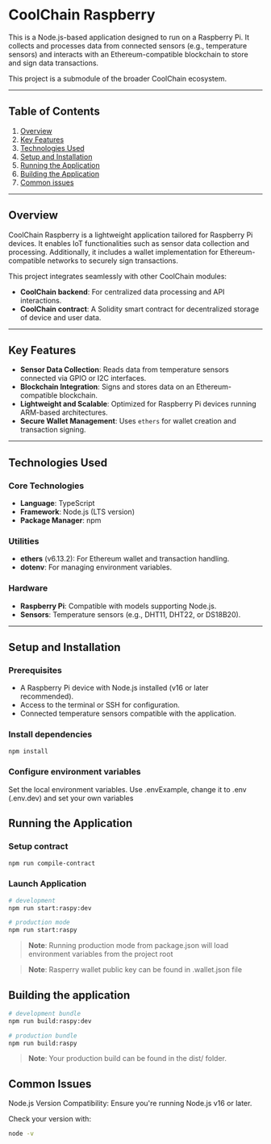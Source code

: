 # CoolChain Raspberry

This is a Node.js-based application designed to run on a Raspberry Pi. It collects and processes data from connected
sensors (e.g., temperature sensors) and interacts with an Ethereum-compatible blockchain to store and sign data
transactions.

This project is a submodule of the broader CoolChain ecosystem.

---

## Table of Contents

1. [Overview](#overview)
2. [Key Features](#key-features)
3. [Technologies Used](#technologies-used)
4. [Setup and Installation](#setup-and-installation)
5. [Running the Application](#running-the-application)
6. [Building the Application](#building-the-application)
7. [Common issues](#common-issues)

---

## Overview

CoolChain Raspberry is a lightweight application tailored for Raspberry Pi devices. It enables IoT functionalities such
as sensor data collection and processing. Additionally, it includes a wallet implementation for Ethereum-compatible
networks to securely sign transactions.

This project integrates seamlessly with other CoolChain modules:

- **CoolChain backend**: For centralized data processing and API interactions.
- **CoolChain contract**: A Solidity smart contract for decentralized storage of device and user data.

---

## Key Features

- **Sensor Data Collection**: Reads data from temperature sensors connected via GPIO or I2C interfaces.
- **Blockchain Integration**: Signs and stores data on an Ethereum-compatible blockchain.
- **Lightweight and Scalable**: Optimized for Raspberry Pi devices running ARM-based architectures.
- **Secure Wallet Management**: Uses `ethers` for wallet creation and transaction signing.

---

## Technologies Used

### Core Technologies

- **Language**: TypeScript
- **Framework**: Node.js (LTS version)
- **Package Manager**: npm

### Utilities

- **ethers** (v6.13.2): For Ethereum wallet and transaction handling.
- **dotenv**: For managing environment variables.

### Hardware

- **Raspberry Pi**: Compatible with models supporting Node.js.
- **Sensors**: Temperature sensors (e.g., DHT11, DHT22, or DS18B20).

---

## Setup and Installation

### Prerequisites

- A Raspberry Pi device with Node.js installed (v16 or later recommended).
- Access to the terminal or SSH for configuration.
- Connected temperature sensors compatible with the application.

### Install dependencies

```bash
npm install
```

### Configure environment variables

Set the local environment variables. Use .envExample, change it to .env (.env.dev) and set your own variables

## Running the Application

### Setup contract

```bash
npm run compile-contract
```

### Launch Application

```bash
# development
npm run start:raspy:dev

# production mode
npm run start:raspy
```

> **Note**: Running production mode from package.json will load environment variables from the project root

> **Note**: Rasperry wallet public key can be found in .wallet.json file

## Building the application

```bash
# development bundle
npm run build:raspy:dev

# production bundle
npm run build:raspy
```

> **Note**: Your production build can be found in the dist/ folder.

## Common Issues

Node.js Version Compatibility: Ensure you're running Node.js v16 or later.

Check your version with:

```bash
node -v
```